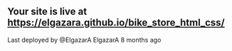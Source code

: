 ## Your site is live at https://elgazara.github.io/bike_store_html_css/
Last deployed by @ElgazarA ElgazarA 8 months ago

